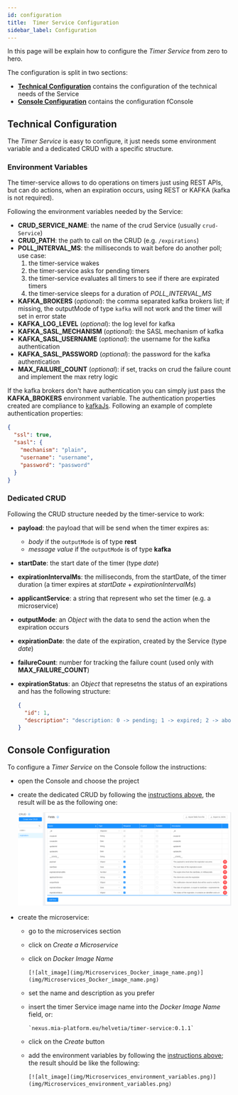 ```yaml
---
id: configuration
title:  Timer Service Configuration
sidebar_label: Configuration
---
```

In this page will be explain how to configure the _Timer Service_ from zero to hero.

The configuration is split in two sections:

- [**Technical Configuration**](#technical-configuration) contains the configuration of the technical needs of the Service
- [**Console Configuration**](#dev-ops-console-configuration) contains the configuration fConsole

## Technical Configuration

The _Timer Service_ is easy to configure, it just needs some environment variable and a dedicated CRUD with a specific structure.

### Environment Variables

The timer-service allows to do operations on timers just using REST APIs, but can do actions, when an expiration occurs, using REST or KAFKA (kafka is not required).

Following the environment variables needed by the Service:

- **CRUD_SERVICE_NAME**: the name of the crud Service (usually `crud-Service`)
- **CRUD_PATH**: the path to call on the CRUD (e.g. `/expirations`)
- **POLL_INTERVAL_MS**: the milliseconds to wait before do another poll; use case:
    1. the timer-service wakes
    2. the timer-service asks for pending timers
    3. the timer-service evaluates all timers to see if there are expirated timers
    4. the timer-service sleeps for a duration of *POLL_INTERVAL_MS*
- **KAFKA_BROKERS** (*optional*): the comma separated kafka brokers list; if missing, the outputMode of type `kafka` will not work and the timer will set in error state
- **KAFKA_LOG_LEVEL** (*optional*): the log level for kafka
- **KAFKA_SASL_MECHANISM** (*optional*): the SASL mechanism of kafka
- **KAFKA_SASL_USERNAME** (*optional*): the username for the kafka authentication
- **KAFKA_SASL_PASSWORD** (*optional*): the password for the kafka authentication
- **MAX_FAILURE_COUNT** (*optional*): if set, tracks on crud the failure count and implement the max retry logic

If the kafka brokers don't have authentication you can simply just pass the **KAFKA_BROKERS** environment variable.
The authentication properties created are compliance to [kafkaJs](https://kafka.js.org/).
Following an example of complete authentication properties:

```json
{
  "ssl": true,
  "sasl": {
    "mechanism": "plain",
    "username": "username",
    "password": "password"
  }
}
```

### Dedicated CRUD

Following the CRUD structure needed by the timer-service to work:

- **payload**: the payload that will be send when the timer expires as:
  - *body* if the `outputMode` is of type **rest**
  - *message value* if the `outputMode` is of type **kafka**
- **startDate**: the start date of the timer (type *date*)
- **expirationIntervalMs**: the milliseconds, from the startDate, of the timer duration (a timer expires at *startDate* + *expirationIntervalMs*)
- **applicantService**: a string that represent who set the timer (e.g. a microservice)
- **outputMode**: an *Object* with the data to send the action when the expiration occurs
- **expirationDate**: the date of the expiration, created by the Service (type *date*)
- **failureCount**: number for tracking the failure count (used only with **MAX_FAILURE_COUNT**)
- **expirationStatus**: an *Object* that represetns the status of an expirations and has the following structure:

    ```json
    {
      "id": 1,
      "description": "description: 0 -> pending; 1 -> expired; 2 -> aborted; 3 -> error"
    }
    ```

## Console Configuration

To configure a _Timer Service_ on the Console follow the instructions:

- open the Console and choose the project
- create the dedicated CRUD by following the [instructions above](#dedicated-crud), the result will be as the following one:

    [![alt_image](img/CRUD_expirations.png)](img/CRUD_expirations.png)

- create the microservice:
  - go to the microservices section
  - click on _Create a Microservice_
  - click on _Docker Image Name_

        [![alt_image](img/Microservices_Docker_image_name.png)](img/Microservices_Docker_image_name.png)

  - set the name and description as you prefer
  - insert the timer Service image name into the _Docker Image Name_ field, or:

        `nexus.mia-platform.eu/helvetia/timer-service:0.1.1`

  - click on the _Create_ button
  - add the environment variables by following the [instructions above](#environment-variables); the result should be like the following:

        [![alt_image](img/Microservices_environment_variables.png)](img/Microservices_environment_variables.png)
